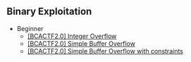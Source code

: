 ## Binary Exploitation
- Beginner
  - [[BCACTF2.0] Integer Overflow](https://github.com/Rookie441/CTF/blob/main/Storage/Writeups/BCACTF2.0_Writeup.md#bca-mart)
  - [[BCACTF2.0] Simple Buffer Overflow](https://github.com/Rookie441/CTF/blob/main/Storage/Writeups/BCACTF2.0_Writeup.md#honors-abcs)
  - [[BCACTF2.0] Simple Buffer Overflow with constraints](https://github.com/Rookie441/CTF/blob/main/Storage/Writeups/BCACTF2.0_Writeup.md#ap-abcs)
